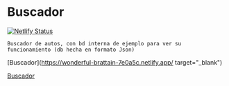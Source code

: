 # Buscador

[![Netlify Status](https://api.netlify.com/api/v1/badges/206a97a2-1fd7-4ac7-9b23-bfa07c62de7d/deploy-status)](https://app.netlify.com/sites/wonderful-brattain-7e0a5c/deploys)


```shell
Buscador de autos, con bd interna de ejemplo para ver su funcionamiento (db hecha en formato Json)
```

[Buscador](https://wonderful-brattain-7e0a5c.netlify.app/ target="_blank")

<a href="https://wonderful-brattain-7e0a5c.netlify.app/" target="_blank">Buscador</a>
